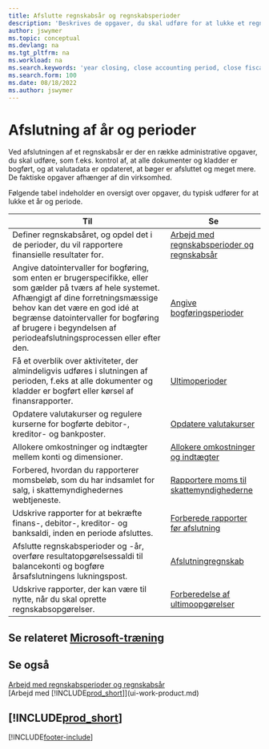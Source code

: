 ```yaml
---
title: Afslutte regnskabsår og regnskabsperioder
description: 'Beskrives de opgaver, du skal udføre for at lukke et regnskabsår eller en regnskabsperiode, f.eks. ved at sørge for, at dokumenter og kladder er bogført, og kontrollere banksaldi.'
author: jswymer
ms.topic: conceptual
ms.devlang: na
ms.tgt_pltfrm: na
ms.workload: na
ms.search.keywords: 'year closing, close accounting period, close fiscal year, bank account detailed trial balance'
ms.search.form: 100
ms.date: 08/18/2022
ms.author: jswymer
---
```

# Afslutning af år og perioder

Ved afslutningen af et regnskabsår er der en række administrative opgaver, du skal udføre, som f.eks. kontrol af, at alle dokumenter og kladder er bogført, og at valutadata er opdateret, at bøger er afsluttet og meget mere. De faktiske opgaver afhænger af din virksomhed.

Følgende tabel indeholder en oversigt over opgaver, du typisk udfører for at lukke et år og periode.

| Til | Se |
| --- | --- |
| Definer regnskabsåret, og opdel det i de perioder, du vil rapportere finansielle resultater for. | [Arbejd med regnskabsperioder og regnskabsår](finance-accounting-periods-and-fiscal-years.md)|
| Angive datointervaller for bogføring, som enten er brugerspecifikke, eller som gælder på tværs af hele systemet. Afhængigt af dine forretningsmæssige behov kan det være en god idé at begrænse datointervaller for bogføring af brugere i begyndelsen af periodeafslutningsprocessen eller efter den. |[Angive bogføringsperioder](finance-how-specify-posting-periods.md) |
| Få et overblik over aktiviteter, der almindeligvis udføres i slutningen af perioden, f.eks at alle dokumenter og kladder er bogført eller kørsel af finansrapporter. |[Ultimoperioder](year-how-complete-period-end-processes.md) |
| Opdatere valutakurser og regulere kurserne for bogførte debitor-, kreditor- og bankposter. |[Opdatere valutakurser](finance-how-update-currencies.md) |
| Allokere omkostninger og indtægter mellem konti og dimensioner. |[Allokere omkostninger og indtægter](year-allocate-costs-income.md) |
| Forbered, hvordan du rapporterer momsbeløb, som du har indsamlet for salg, i skattemyndighedernes webtjeneste. |[Rapportere moms til skattemyndighederne](finance-how-report-vat.md)|
| Udskrive rapporter for at bekræfte finans-, debitor-, kreditor- og banksaldi, inden en periode afsluttes. |[Forberede rapporter før afslutning](year-prepare-preclose-reports.md) |
| Afslutte regnskabsperioder og -år, overføre resultatopgørelsessaldi til balancekonti og bogføre årsafslutningens lukningspost. |[Afslutningregnskab](year-close-books.md) |
| Udskrive rapporter, der kan være til nytte, når du skal oprette regnskabsopgørelser. |[Forberedelse af ultimoopgørelser](year-prepare-close-statement.md) |

## Se relateret [Microsoft-træning](/training/modules/close-fiscal-year-dynamics-365-business-central/index)

## Se også

[Arbejd med regnskabsperioder og regnskabsår](finance-accounting-periods-and-fiscal-years.md)  
[Arbejd med [!INCLUDE[prod_short](includes/prod_short.md)]](ui-work-product.md)

## [!INCLUDE[prod_short](includes/free_trial_md.md)]  

[!INCLUDE[footer-include](includes/footer-banner.md)]
